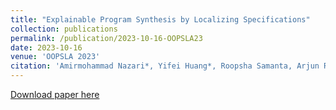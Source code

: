 ```yaml
---
title: "Explainable Program Synthesis by Localizing Specifications"
collection: publications
permalink: /publication/2023-10-16-OOPSLA23
date: 2023-10-16
venue: 'OOPSLA 2023'
citation: 'Amirmohammad Nazari*, Yifei Huang*, Roopsha Samanta, Arjun Radhakrishna, and Mukund Raghothaman. 2023. Explainable Program Synthesis by Localizing Specifications. Proc. ACM Program. Lang. 7, OOPSLA2, Article 298 (October 2023)'
---
```


[Download paper here](http://www.yifei-h.com/files/OOPSLA23.pdf)

